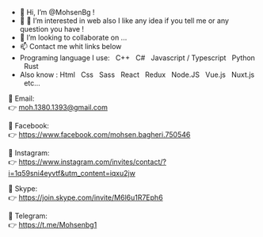 - 👋 Hi, I’m @MohsenBg !
- 👀 👀 I’m interested in web also I like any idea if you tell me or any question you have !
- 💞️ I’m looking to collaborate on ...
- 📫 Contact me whit links below <br/>
- Programing language I use:  &nbsp; C++ &nbsp; C# &nbsp; Javascript / Typescript &nbsp; Python   &nbsp; Rust
- Also know : Html  &nbsp; Css  &nbsp; Sass  &nbsp; React  &nbsp; Redux  &nbsp; Node.JS &nbsp; Vue.js &nbsp; Nuxt.js &nbsp; etc... 

🔗 Email: <br>
👉 moh.1380.1393@gmail.com

🔗 Facebook: <br>
👉 https://www.facebook.com/mohsen.bagheri.750546

🔗 Instagram: <br>
👉  https://www.instagram.com/invites/contact/?i=1q59sni4eyvtf&utm_content=iqxu2jw

🔗 Skype: <br>
👉  https://join.skype.com/invite/M6l6u1R7Eph6

🔗 Telegram: <br>
👉 https://t.me/Mohsenbg1



<!---
MohsenBg/MohsenBg is a ✨ special ✨ repository because its `README.md` (this file) appears on your GitHub profile.
You can click the Preview link to take a look at your changes.
--->
